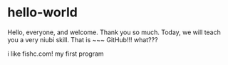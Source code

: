 # hello-world
Hello, everyone, and welcome. Thank you so much.
Today, we will teach you a very niubi skill.
That is ~~~ GitHub!!!
what???

i like fishc.com!
my first program

